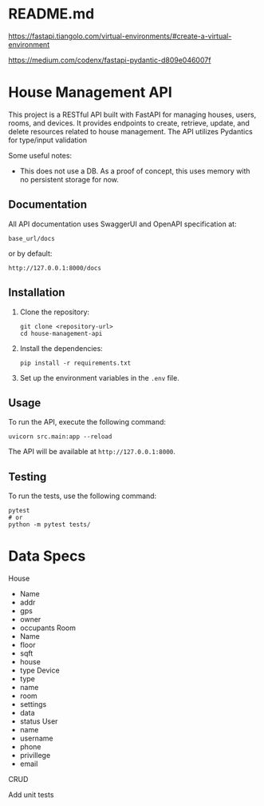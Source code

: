# README.md

https://fastapi.tiangolo.com/virtual-environments/#create-a-virtual-environment

https://medium.com/codenx/fastapi-pydantic-d809e046007f 

# House Management API

This project is a RESTful API built with FastAPI for managing houses, users, rooms, and devices. It provides endpoints to create, retrieve, update, and delete resources related to house management. The API utilizes Pydantics for type/input validation

Some useful notes:
- This does not use a DB. As a proof of concept, this uses memory with no persistent storage for now.

## Documentation
All API documentation uses SwaggerUI and OpenAPI specification at:

`base_url/docs`

or by default:

`http://127.0.0.1:8000/docs`

## Installation

1. Clone the repository:
   ```
   git clone <repository-url>
   cd house-management-api
   ```

2. Install the dependencies:
   ```
   pip install -r requirements.txt
   ```

3. Set up the environment variables in the `.env` file.

## Usage

To run the API, execute the following command:

```
uvicorn src.main:app --reload
```

The API will be available at `http://127.0.0.1:8000`.

## Testing

To run the tests, use the following command:

```
pytest
# or
python -m pytest tests/
```

# Data Specs
House
- Name
- addr
- gps
- owner
- occupants
Room
- Name
- floor
- sqft
- house
- type
Device
- type
- name
- room
- settings
- data
- status
User
- name
- username
- phone
- privillege
- email

CRUD

Add unit tests
